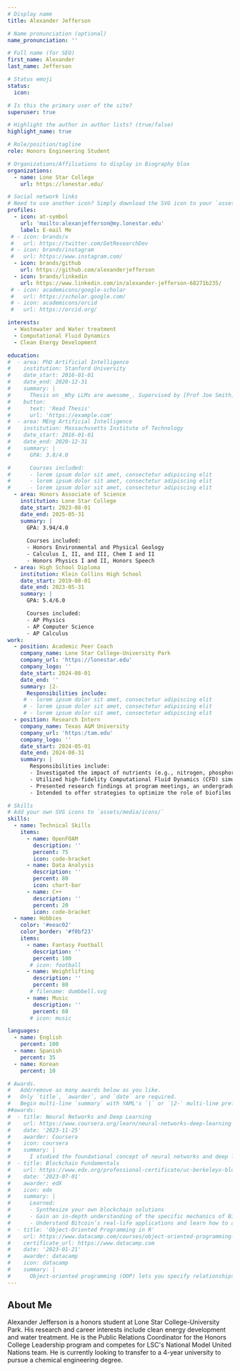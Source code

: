 ```yaml
---
# Display name
title: Alexander Jefferson

# Name pronunciation (optional)
name_pronunciation: ''

# Full name (for SEO)
first_name: Alexander
last_name: Jefferson

# Status emoji
status: 
  icon: 

# Is this the primary user of the site?
superuser: true

# Highlight the author in author lists? (true/false)
highlight_name: true

# Role/position/tagline
role: Honors Engineering Student

# Organizations/Affiliations to display in Biography blox
organizations:
  - name: Lone Star College
    url: https://lonestar.edu/

# Social network links
# Need to use another icon? Simply download the SVG icon to your `assets/media/icons/` folder.
profiles:
  - icon: at-symbol
    url: 'mailto:alexanjefferson@my.lonestar.edu'
    label: E-mail Me
 # - icon: brands/x
 #   url: https://twitter.com/GetResearchDev
 # - icon: brands/instagram
 #   url: https://www.instagram.com/
  - icon: brands/github
    url: https://github.com/alexanderjefferson
  - icon: brands/linkedin
    url: https://www.linkedin.com/in/alexander-jefferson-68271b235/
 # - icon: academicons/google-scholar
 #   url: https://scholar.google.com/
 # - icon: academicons/orcid
 #   url: https://orcid.org/

interests:
  - Wastewater and Water treatment
  - Computational Fluid Dynamics
  - Clean Energy Development

education:
#  - area: PhD Artificial Intelligence
#    institution: Stanford University
#    date_start: 2016-01-01
#    date_end: 2020-12-31
#    summary: |
#      Thesis on _Why LLMs are awesome_. Supervised by [Prof Joe Smith](https://example.com). Presented papers at 5 IEEE conferences #with the contributions being published in 2 Springer journals.
#    button:
#      text: 'Read Thesis'
#      url: 'https://example.com'
#  - area: MEng Artificial Intelligence
#    institution: Massachusetts Institute of Technology
#    date_start: 2016-01-01
#    date_end: 2020-12-31
#    summary: |
#      GPA: 3.8/4.0

#      Courses included:
#      - lorem ipsum dolor sit amet, consectetur adipiscing elit
#      - lorem ipsum dolor sit amet, consectetur adipiscing elit
#      - lorem ipsum dolor sit amet, consectetur adipiscing elit
  - area: Honors Associate of Science
    institution: Lone Star College
    date_start: 2023-08-01
    date_end: 2025-05-31
    summary: |
      GPA: 3.94/4.0
      
      Courses included:
      - Honors Environmental and Physical Geology
      - Calculus I, II, and III, Chem I and II
      - Honors Physics I and II, Honors Speech
  - area: High School Diploma
    institution: Klein Collins High School
    date_start: 2019-08-01
    date_end: 2023-05-31
    summary: |
      GPA: 5.4/6.0

      Courses included:
      - AP Physics
      - AP Computer Science 
      - AP Calculus      
work:
  - position: Academic Peer Coach
    company_name: Lone Star College-University Park
    company_url: 'https://lonestar.edu'
    company_logo: ''
    date_start: 2024-08-01
    date_end: ''
    summary: |2-
      Responsibilities include:
     # - lorem ipsum dolor sit amet, consectetur adipiscing elit
     # - lorem ipsum dolor sit amet, consectetur adipiscing elit
     # - lorem ipsum dolor sit amet, consectetur adipiscing elit
  - position: Research Intern
    company_name: Texas A&M University
    company_url: 'https:/tam.edu'
    company_logo: ''
    date_start: 2024-05-01
    date_end: 2024-08-31
    summary: |
       Responsibilities include:
       - Investigated the impact of nutrients (e.g., nitrogen, phosphorus), organic carbon, and flow rates on biofilm growth
       - Utilized high-fidelity Computational Fluid Dynamics (CFD) simulations using a modified solver, bioGroutFoam in OpenFOAM
       - Presented research findings at program meetings, an undergraduate symposium, and AGU's 2024 annual meeting
       - Intended to offer strategies to optimize the role of biofilms in nutrient cycling and water quality

# Skills
# Add your own SVG icons to `assets/media/icons/`
skills:
  - name: Technical Skills
    items:
      - name: OpenFOAM
        description: ''
        percent: 75
        icon: code-bracket
      - name: Data Analysis
        description: ''
        percent: 80
        icon: chart-bar
      - name: C++
        description: ''
        percent: 20
        icon: code-bracket
  - name: Hobbies
    color: '#eeac02'
    color_border: '#f0bf23'
    items:
      - name: Fantasy Football
        description: ''
        percent: 100
       # icon: football
      - name: Weightlifting
        description: ''
        percent: 80
       # filename: dumbbell.svg
      - name: Music
        description: ''
        percent: 60
       # icon: music

languages:
  - name: English
    percent: 100
  - name: Spanish
    percent: 35
  - name: Korean
    percent: 10

# Awards.
#   Add/remove as many awards below as you like.
#   Only `title`, `awarder`, and `date` are required.
#   Begin multi-line `summary` with YAML's `|` or `|2-` multi-line prefix and indent 2 spaces below.
##awards:
#  - title: Neural Networks and Deep Learning
#    url: https://www.coursera.org/learn/neural-networks-deep-learning
#    date: '2023-11-25'
#    awarder: Coursera
#    icon: coursera
#    summary: |
#      I studied the foundational concept of neural networks and deep learning. By the end, I was familiar with the significant technological trends driving the rise of deep learning; build, train, and apply fully connected deep neural networks; implement efficient (vectorized) neural networks; identify key parameters in a neural network’s architecture; and apply deep learning to your own applications.
#  - title: Blockchain Fundamentals
#    url: https://www.edx.org/professional-certificate/uc-berkeleyx-blockchain-fundamentals
#    date: '2023-07-01'
#    awarder: edX
#    icon: edx
#    summary: |
#      Learned:
#      - Synthesize your own blockchain solutions
#      - Gain an in-depth understanding of the specific mechanics of Bitcoin
#      - Understand Bitcoin’s real-life applications and learn how to attack and destroy Bitcoin, Ethereum, smart contracts and Dapps, and alternatives to Bitcoin’s Proof-of-Work consensus algorithm
#  - title: 'Object-Oriented Programming in R'
#    url: https://www.datacamp.com/courses/object-oriented-programming-with-s3-and-r6-in-r
#    certificate_url: https://www.datacamp.com
#    date: '2023-01-21'
#    awarder: datacamp
#    icon: datacamp
#    summary: |
#      Object-oriented programming (OOP) lets you specify relationships between functions and the objects that they can act on, helping you manage complexity in your code. This is an intermediate level course, providing an introduction to OOP, using the S3 and R6 systems. S3 is a great day-to-day R programming tool that simplifies some of the functions that you write. R6 is especially useful for industry-specific analyses, working with web APIs, and building GUIs.
---
```


## About Me

Alexander Jefferson is a honors student at Lone Star College-University Park. His research and career interests include clean energy development and water treatment. He is the Public Relations Coordinator for the Honors College Leadership program and competes for LSC's National Model United Nations team. He is currently looking to transfer to a 4-year university to pursue a chemical engineering degree.
